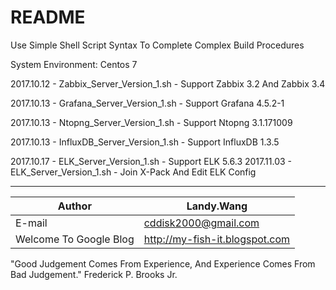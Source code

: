 README
===========================
Use Simple Shell Script Syntax To Complete Complex Build Procedures

System Environment: Centos 7

2017.10.12 - Zabbix_Server_Version_1.sh - Support Zabbix 3.2 And Zabbix 3.4

2017.10.13 - Grafana_Server_Version_1.sh - Support Grafana 4.5.2-1

2017.10.13 - Ntopng_Server_Version_1.sh - Support Ntopng 3.1.171009

2017.10.13 - InfluxDB_Server_Version_1.sh - Support InfluxDB 1.3.5

2017.10.17 - ELK_Server_Version_1.sh - Support ELK 5.6.3
2017.11.03 - ELK_Server_Version_1.sh - Join X-Pack And Edit ELK Config

*********
	
|Author|Landy.Wang|
|---|---
|E-mail|cddisk2000@gmail.com
|Welcome To Google Blog|http://my-fish-it.blogspot.com

"Good Judgement Comes From Experience, And Experience Comes From Bad Judgement."
Frederick P. Brooks Jr.
